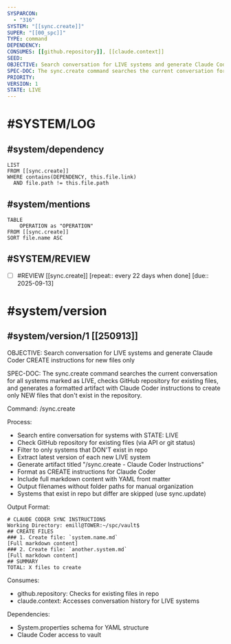 ```yaml
---
SYSPARCON:
  - "316"
SYSTEM: "[[sync.create]]"
SUPER: "[[00_spc]]"
TYPE: command
DEPENDENCY:
CONSUMES: [[github.repository]], [[claude.context]]
SEED:
OBJECTIVE: Search conversation for LIVE systems and generate Claude Coder CREATE instructions for new files only
SPEC-DOC: The sync.create command searches the current conversation for all systems marked as LIVE, checks GitHub repository for existing files, and generates a formatted artifact with Claude Coder instructions to create only NEW files that don't exist in the repository.
PRIORITY:
VERSION: 1
STATE: LIVE
---
```

# #SYSTEM/LOG
## #system/dependency
```dataview
LIST
FROM [[sync.create]]
WHERE contains(DEPENDENCY, this.file.link)
  AND file.path != this.file.path
```
## #system/mentions
```dataview
TABLE
    OPERATION as "OPERATION"
FROM [[sync.create]]
SORT file.name ASC
```
## #SYSTEM/REVIEW
- [ ] #REVIEW [[sync.create]]  [repeat:: every 22 days when done]  [due:: 2025-09-13]
# #system/version
## #system/version/1 [[250913]]
OBJECTIVE: Search conversation for LIVE systems and generate Claude Coder CREATE instructions for new files only

SPEC-DOC:
The sync.create command searches the current conversation for all systems marked as LIVE, checks GitHub repository for existing files, and generates a formatted artifact with Claude Coder instructions to create only NEW files that don't exist in the repository.

Command: /sync.create

Process:
- Search entire conversation for systems with STATE: LIVE
- Check GitHub repository for existing files (via API or git status)
- Filter to only systems that DON'T exist in repo
- Extract latest version of each new LIVE system
- Generate artifact titled "/sync.create - Claude Coder Instructions"
- Format as CREATE instructions for Claude Coder
- Include full markdown content with YAML front matter
- Output filenames without folder paths for manual organization
- Systems that exist in repo but differ are skipped (use sync.update)

Output Format:
```
# CLAUDE CODER SYNC INSTRUCTIONS
Working Directory: emill@TOWER:~/spc/vault$
## CREATE FILES
### 1. Create file: `system.name.md`
[Full markdown content]
### 2. Create file: `another.system.md`
[Full markdown content]
## SUMMARY
TOTAL: X files to create
```

Consumes:
- github.repository: Checks for existing files in repo
- claude.context: Accesses conversation history for LIVE systems

Dependencies:
- System.properties schema for YAML structure
- Claude Coder access to vault
